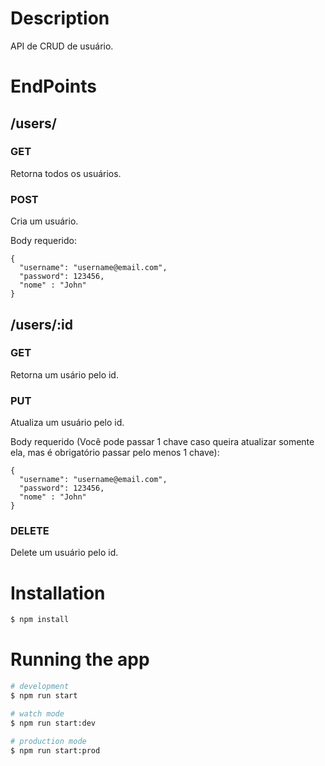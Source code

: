 # Description

API de CRUD de usuário.

# EndPoints

## /users/

### GET
Retorna todos os usuários.

### POST
Cria um usuário.

Body requerido:
```
{
  "username": "username@email.com",
  "password": 123456,
  "nome" : "John"
}
```

## /users/:id

### GET
Retorna um usário pelo id.

### PUT
Atualiza um usuário pelo id.

Body requerido (Você pode passar 1 chave caso queira atualizar somente ela, mas é obrigatório passar pelo menos 1 chave):

```
{
  "username": "username@email.com",
  "password": 123456,
  "nome" : "John"
}
```

### DELETE
Delete um usuário pelo id.


# Installation

```bash
$ npm install
```

# Running the app

```bash
# development
$ npm run start

# watch mode
$ npm run start:dev

# production mode
$ npm run start:prod
```
